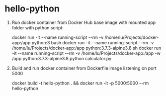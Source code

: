 # hello-python

1. Run docker container from Docker Hub base image with mounted app folder with python script:

   docker run -it --name running-script --rm -v /home/lu/Projects/docker-app:/app python:3 bash
   docker run -it --name running-script --rm -v /home/lu/Projects/docker-app:/app python:3.7.3-alpine3.8 sh
   docker run -it --name running-script --rm -v /home/lu/Projects/docker-app:/app -w /app python:3.7.3-alpine3.8 python calculator.py
   
2. Build and run docker container from Dockerfile image listening on port 5000
   
   docker build -t hello-python . && docker run -it -p 5000:5000 --rm hello-python
